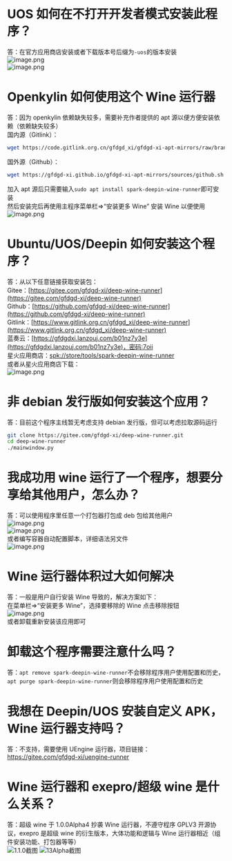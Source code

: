 # UOS 如何在不打开开发者模式安装此程序？
答：在官方应用商店安装或者下载版本号后缀为`-uos`的版本安装  
![image.png](https://storage.deepin.org/thread/202210012103008619_image.png)  
![image.png](https://storage.deepin.org/thread/202210012103425666_image.png)  
# Openkylin 如何使用这个 Wine 运行器
答：因为 openkylin 依赖缺失较多，需要补充作者提供的 apt 源以便方便安装依赖（依赖缺失较多）  
国内源（Gitlink）：  
```bash
wget https://code.gitlink.org.cn/gfdgd_xi/gfdgd-xi-apt-mirrors/raw/branch/master/sources/gitlink.sh && bash gitlink.sh ; rm gitlink.sh
```
国外源（Github）：   
```bash
wget https://gfdgd-xi.github.io/gfdgd-xi-apt-mirrors/sources/github.sh && bash github.sh ; rm github.sh
```
加入 apt 源后只需要输入`sudo apt install spark-deepin-wine-runner`即可安装  
然后安装完后再使用主程序菜单栏=>“安装更多 Wine” 安装 Wine 以便使用  
![image.png](https://storage.deepin.org/thread/20221001210725913_image.png)  
# Ubuntu/UOS/Deepin 如何安装这个程序？
答：从以下任意链接获取安装包：  
Gitee：[https://gitee.com/gfdgd-xi/deep-wine-runner](https://gitee.com/gfdgd-xi/deep-wine-runner)  
Github：[https://github.com/gfdgd-xi/deep-wine-runner](https://github.com/gfdgd-xi/deep-wine-runner)  
Gitlink：[https://www.gitlink.org.cn/gfdgd_xi/deep-wine-runner](https://www.gitlink.org.cn/gfdgd_xi/deep-wine-runner)  
蓝奏云：[https://gfdgdxi.lanzouj.com/b01nz7y3e](https://gfdgdxi.lanzouj.com/b01nz7y3e)，密码:7oii  
星火应用商店：[spk://store/tools/spark-deepin-wine-runner](spk://store/tools/spark-deepin-wine-runner)  
或者从星火应用商店下载：  
![image.png](https://storage.deepin.org/thread/202210012111037045_image.png)  
# 非 debian 发行版如何安装这个应用？
答：目前这个程序主线暂无考虑支持 debian 发行版，但可以考虑拉取源码运行  
```bash
git clone https://gitee.com/gfdgd-xi/deep-wine-runner.git
cd deep-wine-runner
./mainwindow.py
```
# 我成功用 wine 运行了一个程序，想要分享给其他用户，怎么办？
答：可以使用程序里任意一个打包器打包成 deb 包给其他用户  
![image.png](https://storage.deepin.org/thread/202210012113565642_image.png)  
![image.png](https://storage.deepin.org/thread/202210012114352239_image.png)  
或者编写容器自动配置脚本，详细语法另文件  
![image.png](https://storage.deepin.org/thread/202210012116267694_image.png)  
# Wine 运行器体积过大如何解决
答：一般是用户自行安装 Wine 导致的，解决方案如下：   
在菜单栏=>“安装更多 Wine”，选择要移除的 Wine 点击移除按钮  
![image.png](https://storage.deepin.org/thread/202210012124067221_image.png)  
或者卸载重新安装该应用即可  
# 卸载这个程序需要注意什么吗？
答：`apt remove spark-deepin-wine-runner`不会移除程序用户使用配置和历史，`apt purge spark-deepin-wine-runner`则会移除程序用户使用配置和历史  
# 我想在 Deepin/UOS 安装自定义 APK，Wine 运行器支持吗？
答：不支持，需要使用 UEngine 运行器，项目链接：  
https://gitee.com/gfdgd-xi/uengine-runner  
# Wine 运行器和 exepro/超级 wine 是什么关系？
答：超级 wine 于 1.0.0Alpha4 抄袭 Wine 运行器，不遵守程序 GPLV3 开源协议，exepro 是超级 wine 的衍生版本，大体功能和逻辑与 Wine 运行器相近（组件安装功能、打包器等等）   
![1.1.0截图](https://ucare-resources.oss-cn-shenzhen.aliyuncs.com/pro/2022/07/213ea1fc3fdcb7036ec7e5a1e2657beef6.png)
![13Alpha截图](https://storage.deepin.org/thread/202208262131243161_%E6%88%AA%E5%9B%BE_main_20220826181600.png)